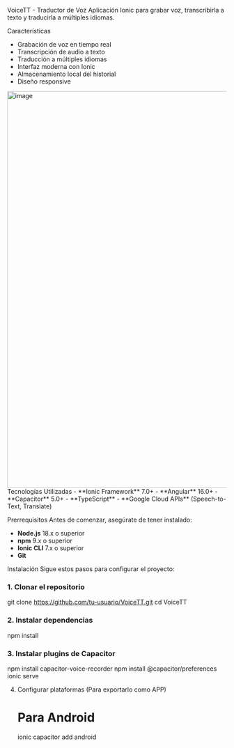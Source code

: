 VoiceTT - Traductor de Voz
Aplicación Ionic para grabar voz, transcribirla a texto y traducirla a múltiples idiomas.

Características
- Grabación de voz en tiempo real
- Transcripción de audio a texto  
- Traducción a múltiples idiomas
- Interfaz moderna con Ionic
- Almacenamiento local del historial
- Diseño responsive

<img width="953" height="911" alt="image" src="https://github.com/user-attachments/assets/0e3e3061-caab-4181-8517-b7e4f7dc4006" />
Tecnologías Utilizadas
- **Ionic Framework** 7.0+
- **Angular** 16.0+
- **Capacitor** 5.0+
- **TypeScript**
- **Google Cloud APIs** (Speech-to-Text, Translate)

Prerrequisitos
Antes de comenzar, asegúrate de tener instalado:
- **Node.js** 18.x o superior
- **npm** 9.x o superior
- **Ionic CLI** 7.x o superior
- **Git**

Instalación
Sigue estos pasos para configurar el proyecto:
### 1. Clonar el repositorio
git clone https://github.com/tu-usuario/VoiceTT.git
cd VoiceTT
### 2. Instalar dependencias
npm install
### 3. Instalar plugins de Capacitor
npm install capacitor-voice-recorder
npm install @capacitor/preferences
ionic serve

4. Configurar plataformas (Para exportarlo como APP)
   # Para Android
   ionic capacitor add android




